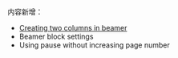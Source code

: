 内容新增：

- [Creating two columns in beamer](https://tex.stackexchange.com/questions/228271/creating-two-columns-in-beamer)
- Beamer block settings
- Using pause without increasing page number
